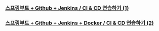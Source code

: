 ### [스프링부트 + Github + Jenkins / CI & CD 연습하기 (1)](https://stir.tistory.com/252)
### [스프링부트 + Github + Jenkins + Docker / CI & CD 연습하기 (2)](https://stir.tistory.com/253)

